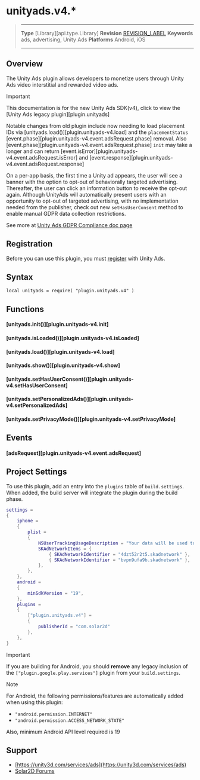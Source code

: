 # unityads.v4.*

> --------------------- ------------------------------------------------------------------------------------------
> __Type__              [Library][api.type.Library]
> __Revision__          [REVISION_LABEL](REVISION_URL)
> __Keywords__          ads, advertising, Unity Ads
> __Platforms__			Android, iOS
> --------------------- ------------------------------------------------------------------------------------------


## Overview

The Unity Ads plugin allows developers to monetize users through Unity Ads video interstitial and rewarded video ads.

<div class="guide-notebox-imp">
<div class="notebox-title-imp">Important</div>

This documentation is for the new Unity Ads SDK(v4), click to view the [Unity Ads legacy plugin][plugin.unityads]

Notable changes from old plugin include now needing to load placement IDs via [unityads.load()][plugin.unityads-v4.load] and the `placementStatus` [event.phase][plugin.unityads-v4.event.adsRequest.phase] removal. Also [event.phase][plugin.unityads-v4.event.adsRequest.phase] `init` may take a longer and can return  [event.isError][plugin.unityads-v4.event.adsRequest.isError] and [event.response][plugin.unityads-v4.event.adsRequest.response]

On a per-app basis, the first time a Unity ad appears, the user will see a banner with the option to opt-out of behaviorally targeted advertising. Thereafter, the user can click an information button to receive the opt-out again. Although UnityAds will automatically present users with an opportunity to opt-out of targeted advertising, with no implementation needed from the publisher, check out new `setHasUserConsent` method to enable manual GDPR data collection restrictions.

See more at [Unity Ads GDPR Compliance doc page](https://unityads.unity3d.com/help/legal/gdpr)

</div>


## Registration

Before you can use this plugin, you must [register](https://unity3d.com/services/ads) with Unity&nbsp;Ads.


## Syntax

	local unityads = require( "plugin.unityads.v4" )


## Functions

#### [unityads.init()][plugin.unityads-v4.init]

#### [unityads.isLoaded()][plugin.unityads-v4.isLoaded]

#### [unityads.load()][plugin.unityads-v4.load]

#### [unityads.show()][plugin.unityads-v4.show]

#### [unityads.setHasUserConsent()][plugin.unityads-v4.setHasUserConsent]

#### [unityads.setPersonalizedAds()][plugin.unityads-v4.setPersonalizedAds]

#### [unityads.setPrivacyMode()][plugin.unityads-v4.setPrivacyMode]


## Events

#### [adsRequest][plugin.unityads-v4.event.adsRequest]


## Project Settings

To use this plugin, add an entry into the `plugins` table of `build.settings`. When added, the build server will integrate the plugin during the build phase.&nbsp;

``````lua
settings =
{
	iphone =
	{
		plist =
		{
			NSUserTrackingUsageDescription = "Your data will be used to provide you a better and personalized ad experience.",
			SKAdNetworkItems = {
				{ SKAdNetworkIdentifier = "4dzt52r2t5.skadnetwork" },
				{ SKAdNetworkIdentifier = "bvpn9ufa9b.skadnetwork" },
			},
		},
	},
	android =
	{
		minSdkVersion = "19",
	},
	plugins =
	{
		["plugin.unityads.v4"] =
		{
			publisherId = "com.solar2d"
		},
	},
}
``````

<div class="guide-notebox-imp">
<div class="notebox-title-imp">Important</div>

If you are building for Android, you should __remove__ any legacy inclusion of the `["plugin.google.play.services"]` plugin from your `build.settings`.

</div>

<div class="guide-notebox">
<div class="notebox-title">Note</div>

For Android, the following permissions/features are automatically added when using this plugin:

* `"android.permission.INTERNET"`
* `"android.permission.ACCESS_NETWORK_STATE"`

Also, minimum Android API level required is 19

</div>


## Support

* [https://unity3d.com/services/ads](https://unity3d.com/services/ads)
* [Solar2D Forums](https://forums.solar2d.com/c/corona/monetization-in-app-purchases-ads-etc/)
